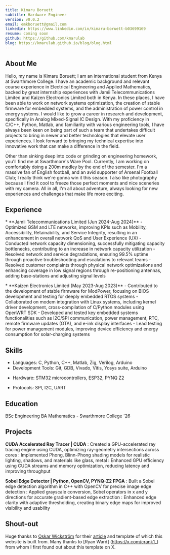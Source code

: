 ```yaml
---
title: Kimaru Boruett
subtitle: Hardware Engineer
version: v0.0.2
email: emkboruett@gmail.com
linkedin: https://www.linkedin.com/in/kimaru-boruett-b03699169
resume: coming soon
github: https://github.com/kmarulab
blog: https://kmarulab.github.io/blog/blog.html
---
```


## About Me
Hello, my name is Kimaru Boruett; I am an international student from Kenya at Swarthmore College. I have an academic background and relevant course experience in Electrical Engineering and Applied Mathematics, backed by great internship experiences with Jamii Telecommunications Limited and Kaizen Electronics Limited both in Kenya. In these places, I have been able to work on network systems optimization, the creation of stable firmware for embedded systems, and the administration of power control in energy systems. I would like to grow a career in research and development, specifically in Analog Mixed-Signal IC Design. With my proficiency in C/C++, Python, Matlab, and familiarity with various engineering tools, I have always been keen on being part of such a team that undertakes difficult projects to bring in newer and better technologies that elevate user experiences. I look forward to bringing my technical expertise into innovative work that can make a difference in the field.

Other than sinking deep into code or grinding on engineering homework, you'll find me at Swarthmore's Ware Pool. Currently, I am working on comfortably doing a 200m medley by the end of the semester. I'm a massive fan of English football, and an avid supporter of Arsenal Football Club; I really think we're gonna win it this season. I also like photography because I find it cool to freeze those perfect moments and nice sceneries with my camera. All in all, I'm all about adventure, always looking for new experiences and challenges that make life more exciting.

## Experience
<p></p>
* **Jamii Telecommunications Limited (Jun 2024-Aug 2024)**
    - Optimized GSM and LTE networks, improving KPIs such as Mobility, Accessibility, Retainability, and Service Integrity, resulting in an enhancement in overall network QoS and User Experience (UX)
    - Conducted network capacity dimensioning, successfully mitigating capacity bottlenecks, contributing to an increase in network capacity utilization
    -  Resolved network and service degradations, ensuring 99.5% uptime through proactive troubleshooting and escalations to relevant teams
    - Resolved customer complaints through physical network optimizations and enhancing coverage in low signal regions through re-positioning antennas, adding base-stations and adjusting signal levels
<p></p>
* **Kaizen Electronics Limited (May 2023-Aug 2023)**
    - Contributed to the development of stable firmware for ModPower, focusing on BIOS development and testing for deeply embedded RTOS systems
    - Collaborated on modem integration with Linux systems, including kernel driver development, cross-compilation of C/Python modules using OpenWRT SDK
    - Developed and tested key embedded systems functionalities such as I2C/SPI communication, power management, RTC, remote firmware updates (OTA), and e-ink display interfaces
    - Lead testing for power management modules, improving device efficiency and energy consumption for solar-charging systems

## Skills
- Languages: C, Python, C++, Matlab, Zig, Verilog, Arduino
- Development Tools: Git, GDB, Vivado, Vitis, Yosys suite, Arduino
<!-- - Platforms & Frameworks: Yocto, Buildroot, Zephyr, FreeRTOS -->
- Hardware: STM32 microcontrollers, ESP32, PYNQ Z2
<!-- - Test equipment: Oscilloscopes, Spectrum Analysers -->
- Protocols: SPI, I2C, UART

## Education
BSc Engineering BA Mathematics - Swarthmore College '26

## Projects
**CUDA Accelerated Ray Tracer | CUDA**
: Created a GPU-accelerated ray tracing engine using CUDA, optimizing ray-geometry intersections across cores
: Implemented Phong, Blinn-Phong shading models for realistic lighting, shadows, and materials like glass, metal
:  Enhanced GPU efficiency using CUDA streams and memory optimization, reducing latency and improving throughput

**Sobel Edge Detector | Python, OpenCV, PYNQ-Z2 FPGA**
: Built a Sobel edge detection algorithm in C++ with OpenCV for precise image edge detection
: Applied grayscale conversion, Sobel operators in x and y directions for accurate gradient-based edge extraction
: Enhanced edge clarity with adaptive thresholding, creating binary edge maps for improved visibility and usability


## Shout-out
Huge thanks to [Oskar Wickström](https://x.com/owickstrom) for their [article](https://owickstrom.github.io/the-monospace-web/) and template of which this website is built from. Many thanks to [Ryan Ward] (https://x.com/crank1_) from whom I first found out about this template on X.